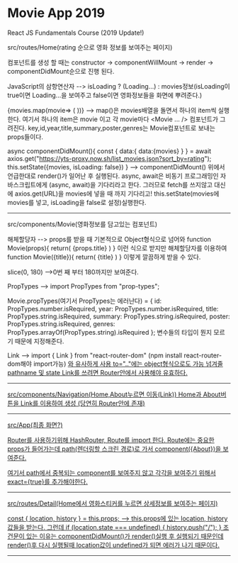 # Movie App 2019

React JS Fundamentals Course (2019 Update!)


src/routes/Home(rating 순으로 영화 정보를 보여주는 페이지)

컴포넌트를 생성 할 때는 
constructor -> componentWillMount -> render -> componentDidMount순으로 진행 된다.

JavaScript의 삼항연산자
--> isLoading ? (Loading...) : movies정보(isLoading이 true이면 Loading...을 보여주고 false이면 영화정보들을 화면에 뿌려준다.)

{movies.map(movie=> (
                <Movie 
                  key={movie.id}
                  id={movie.id} 
                  year={movie.year} 
                  title={movie.title} 
                  summary={movie.summary} 
                  poster={movie.medium_cover_image}
                  genres={movie.genres}
                />
              ))}
--> map()은 movies배열을 돌면서 하나의 item씩 실행한다. 여기서 하나의 item은 movie 이고 각 movie마다 <Movie ... /> 컴포넌트가 그려진다.
key,id,year,title,summary,poster,genres는 Movie컴포넌트로 보내는 props들이다.

async componentDidMount(){
    const {
      data:{
        data:{movies}
      }
    } = await axios.get("https://yts-proxy.now.sh/list_movies.json?sort_by=rating");
    this.setState({movies, isLoading: false})
  }
--> componentDidMount() 위에서 언급한대로 render()가 일어난 후 실행된다.
async, await은 비동기 프로그래밍인 자바스크립트에게 (async, await)을 기다리라고 한다. 그러므로 fetch를 쓰지않고 대신에 axios.get(URL)을 movies에 넣을 때 까지 기다리고! this.setState(movies에 movies를 넣고, isLoading을 false로 설정)실행한다.

--------------------------------------------------

src/components/Movie(영화정보를 담고있는 컴포넌트)

해체할당자
--> props를 받을 때 기본적으로 Object형식으로 넘어와
function Movie(props){
    return(
        <span>{props.title}</span>
    )
}
이런 식으로 받지만 해체할당자를 이용하여
function Movie({title}){
    return(
        <span>{title}</span>
    )
}
이렇게 깔끔하게 받을 수 있다.

slice(0, 180)
-->0번 째 부터 180까지만 보여준다.

PropTypes
--> import PropTypes from "prop-types";

Movie.propTypes(여기서 PropTypes는 에러난다) = {
  id: PropTypes.number.isRequired,
  year: PropTypes.number.isRequired,
  title: PropTypes.string.isRequired,
  summary: PropTypes.string.isRequired,
  poster: PropTypes.string.isRequired,
  genres: PropTypes.arrayOf(PropTypes.string).isRequired
};
변수들의 타입이 뭔지 모르기 때문에 지정해준다.

Link
--> import { Link } from "react-router-dom"
(npm install react-router-dom해야 import가능)
<a href="/"> 와 유사하게 <Link to=".."></Link>사용
to=".."에는 object형식으로도 가능 넘겨줄 pathname 및 state
Link를 쓰려면 Router안에서 사용해야 유효하다.

-------------------------------------------------------------

src/components/Navigation(Home,About누르면 이동(Link))
Home과 About버튼을 Link를 이용하여 생성
(당연히 Router안에 존재)

-------------------------------------------------------

src/App(최종 화면?)

Router를 사용하기위해 HashRouter, Route를 import 한다.
Route에는 중요한 props가 들어가는데 path(렌더링할 스크린 경로)로 가서 component({About})을 보여준다.

여기서 path에서 중복되는 component를 보여주지 않고 각각을 보여주기 위해서 exact={true}를 추가해야한다.


------------------------------------------------------

src/routes/Detail(Home에서 영화스티커를 누르면 상세정보를 보여주는 페이지)

const { location, history } = this.props;
--> this.props에 있는 location, history 값들을 받는다.
그런데 
if (location.state === undefined) {
      history.push("/");
    }
조건문이 있는 이유는 componentDidMount()가 render()실행 후 실행되기 때문인데 render()후 다시 실행될때 location값이 undefined가 되면 에러가 나기 때문이다.

----------------------------------------------------